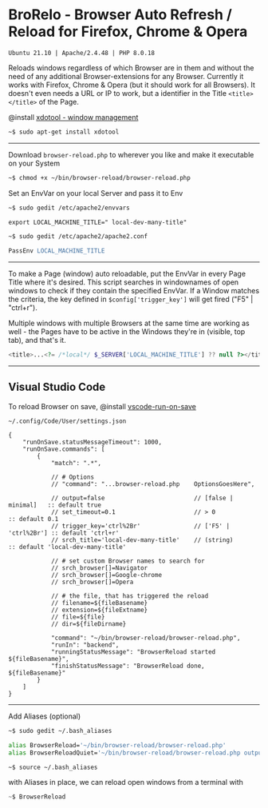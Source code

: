 # BroRelo - Browser Auto Refresh / Reload for Firefox, Chrome & Opera

`Ubuntu 21.10 | Apache/2.4.48 | PHP 8.0.18`

Reloads windows regardless of which Browser are in them and without the need of any additional Browser-extensions for any Browser.
Currently it works with Firefox, Chrome & Opera (but it should work for all Browsers). It doesn't even needs a URL or IP to work, but a identifier in the Title `<title></title>` of the Page.

@install [xdotool - window management](https://www.semicomplete.com/projects/xdotool/)

```sh
~$ sudo apt-get install xdotool
```

---

Download `browser-reload.php` to wherever you like and make it executable on your System

```sh
~$ chmod +x ~/bin/browser-reload/browser-reload.php
```

Set an EnvVar on your local Server and pass it to Env

```apache
~$ sudo gedit /etc/apache2/envvars

export LOCAL_MACHINE_TITLE=" local-dev-many-title"
```

```apache
~$ sudo gedit /etc/apache2/apache2.conf

PassEnv LOCAL_MACHINE_TITLE
```
---

To make a Page (window) auto reloadable, put the EnvVar in every Page Title where it's desired. This script searches in windownames of open windows to check if they contain the specified EnvVar. If a Window matches the criteria, the key defined in `$config['trigger_key']` will get fired ("F5" | "ctrl+r").

Multiple windows with multiple Browsers at the same time are working as well - the Pages have to be active in the Windows they're in (visible, top tab), and that's it.

```php
<title>...<?= /*local*/ $_SERVER['LOCAL_MACHINE_TITLE'] ?? null ?></title>
```

---

## Visual Studio Code

To reload Browser on save, @install [vscode-run-on-save](https://github.com/pucelle/vscode-run-on-save)

`~/.config/Code/User/settings.json`

```jsonc
{
    "runOnSave.statusMessageTimeout": 1000,
    "runOnSave.commands": [
        {
            "match": ".*",

            // # Options
            // "command": "...browser-reload.php    OptionsGoesHere",

            // output=false                         // [false | minimal]   :: default true
            // set_timeout=0.1                      // > 0                 :: default 0.1
            // trigger_key='ctrl%2Br'               // ['F5' | 'ctrl%2Br'] :: default 'ctrl+r'
            // srch_title='local-dev-many-title'    // (string)            :: default 'local-dev-many-title'

            // # set custom Browser names to search for
            // srch_browser[]=Navigator
            // srch_browser[]=Google-chrome
            // srch_browser[]=Opera

            // # the file, that has triggered the reload
            // filename=${fileBasename}
            // extension=${fileExtname}
            // file=${file}
            // dir=${fileDirname}

            "command": "~/bin/browser-reload/browser-reload.php",
            "runIn": "backend",
            "runningStatusMessage": "BrowserReload started ${fileBasename}",
            "finishStatusMessage": "BrowserReload done, ${fileBasename}"
        }
    ]
}
```
---

Add Aliases (optional)

```sh
~$ sudo gedit ~/.bash_aliases

alias BrowserReload='~/bin/browser-reload/browser-reload.php'
alias BrowserReloadQuiet='~/bin/browser-reload/browser-reload.php output=false'

~$ source ~/.bash_aliases
```

with Aliases in place, we can reload open windows from a terminal with

```js
~$ BrowserReload
```
